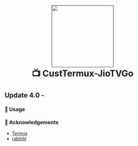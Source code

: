 <h1 align="center">
  <br>
  <a href="">
    <img src="_assets\logos\full-pg-cir-cropj.png" alt="" width="200">
  </a>
  <br>
  📺 CustTermux-JioTVGo
  <br>
</h1>

## Update 4.0 -

### 🚀 Usage


### 🙌 Acknowledgements

- [Termux](https://github.com/termux)
- [rabilrbl](https://github.com/rabilrbl)
